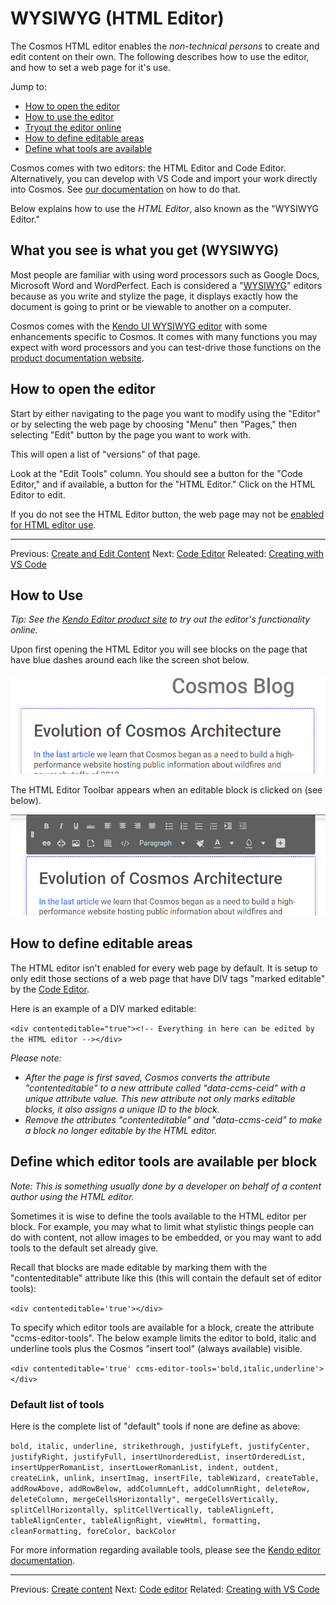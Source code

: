 # WYSIWYG (HTML Editor)

The Cosmos HTML editor enables the *non-technical persons* to create and edit content on their own. The following describes how to use the editor, and how to set a web page for it's use.

Jump to:

* [How to open the editor](#how-to-open-the-editor)
* [How to use the editor](#how-to-use)
* [Tryout the editor online](https://demos.telerik.com/kendo-ui/editor/all-tools)
* [How to define editable areas](#how-to-define-editable-areas)
* [Define what tools are available](#define-which-editor-tools-are-available-per-block)

Cosmos comes with two editors: the HTML Editor and Code Editor. Alternatively, you can develop with VS Code and import your work directly into Cosmos.  See [our documentation](https://github.com/CosmosSoftware/Cosmos.Cms/blob/main/Documentation/Content/Editors/Creating-with-VS-Code.md) on how to do that.

Below explains how to use the *HTML Editor*, also known as the "WYSIWYG Editor."

## What you see is what you get (WYSIWYG)

Most people are familiar with using word processors such as Google Docs, Microsoft Word and WordPerfect. Each is considered a "[WYSIWYG](https://en.wikipedia.org/wiki/WYSIWYG)" editors because as you write and stylize the page, it displays exactly how the document is going to print or be viewable to another on a computer.

Cosmos comes with the [Kendo UI WYSIWYG editor](https://demos.telerik.com/kendo-ui/editor/index) with some enhancements specific to Cosmos. It comes with many functions you may expect with word processors and you can test-drive those functions on the [product documentation website](https://demos.telerik.com/kendo-ui/editor/all-tools).

## How to open the editor
Start by either navigating to the page you want to modify using the "Editor" or by selecting the web page by choosing "Menu" then "Pages," then selecting "Edit" button by the page you want to work with.

This will open a list of "versions" of that page.

Look at the "Edit Tools" column. You should see a button for the "Code Editor," and if available, a button for the "HTML Editor." Click on the HTML Editor to edit.

If you do not see the HTML Editor button, the web page may not be [enabled for HTML editor use](#how-to-enable).
___
Previous: [Create and Edit Content](https://github.com/CosmosSoftware/Cosmos.Cms/tree/main/Documentation/Content) Next: [Code Editor](https://github.com/CosmosSoftware/Cosmos.Cms/blob/main/Documentation/Content/Editors/CodeEditor.md) Releated: [Creating with VS Code](https://github.com/CosmosSoftware/Cosmos.Cms/blob/main/Documentation/Content/Editors/Creating-with-VS-Code.md)

## How to Use

*Tip: See the [Kendo Editor product site](https://demos.telerik.com/kendo-ui/editor/all-tools) to try out the editor's functionality online.*

Upon first opening the HTML Editor you will see blocks on the page that have blue dashes around each like the screen shot below.

![HTML Editor no toolbar](https://github.com/CosmosSoftware/Cosmos.Cms/blob/main/Documentation/Content/Editors/html-editor-no-toolbar.png)

The HTML Editor Toolbar appears when an editable block is clicked on (see below).

![HTML Editor Toolbar](https://github.com/CosmosSoftware/Cosmos.Cms/blob/main/Documentation/Content/Editors/editor-toolbar.png)

## How to define editable areas
The HTML editor isn't enabled for every web page by default.  It is setup to only edit those sections of a web page that have DIV tags "marked editable" by the [Code Editor](https://github.com/CosmosSoftware/Cosmos.Cms/blob/main/Documentation/Content/Editors/CodeEditor.md).

Here is an example of a DIV marked editable:

`<div contenteditable="true"><!-- Everything in here can be edited by the HTML editor --></div>`

*Please note:*

* *After the page is first saved, Cosmos converts the attribute "contenteditable" to a new attribute called "data-ccms-ceid" with a unique attribute value.  This new attribute not only marks editable blocks, it also assigns a unique ID to the block.*
* *Remove the attributes "contenteditable" and "data-ccms-ceid" to make a block no longer editable by the HTML editor.*

## Define which editor tools are available per block

*Note: This is something usually done by a developer on behalf of a content author using the HTML editor.*

Sometimes it is wise to define the tools available to the HTML editor per block.  For example, you may what to limit what stylistic things people can do with content, not allow images to be embedded, or you may want to add tools to the default set already give.

Recall that blocks are made editable by marking them with the "contenteditable" attribute like this (this will contain the default set of editor tools):

`<div contenteditable='true'></div>`

To specify which editor tools are available for a block, create the attribute "ccms-editor-tools". The below example limits the editor to bold, italic and underline tools plus the Cosmos "insert tool" (always available) visible.

`<div contenteditable='true' ccms-editor-tools='bold,italic,underline'></div>`

### Default list of tools

Here is the complete list of "default" tools if none are define as above:

`bold, italic, underline, strikethrough, justifyLeft, justifyCenter, justifyRight, justifyFull, insertUnorderedList, insertOrderedList, insertUpperRomanList, insertLowerRomanList, indent, outdent, createLink, unlink, insertImag, insertFile, tableWizard, createTable, addRowAbove, addRowBelow, addColumnLeft, addColumnRight, deleteRow, deleteColumn, mergeCellsHorizontally", mergeCellsVertically, splitCellHorizontally, splitCellVertically, tableAlignLeft, tableAlignCenter, tableAlignRight, viewHtml, formatting, cleanFormatting, foreColor, backColor`

For more information regarding available tools, please see the [Kendo editor documentation](https://demos.telerik.com/aspnet-core/editor/all-tools).

___
Previous: [Create content](https://github.com/CosmosSoftware/Cosmos.Cms#create-content) Next: [Code editor](https://github.com/CosmosSoftware/Cosmos.Cms/blob/main/Documentation/Content/Editors/CodeEditor.md) Related: [Creating with VS Code](https://github.com/CosmosSoftware/Cosmos.Cms/blob/main/Documentation/Content/Editors/Creating-with-VS-Code.md)
